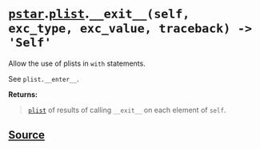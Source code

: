# [`pstar`](./pstar.md).[`plist`](./pstar_plist.md).`__exit__(self, exc_type, exc_value, traceback) -> 'Self'`

Allow the use of plists in `with` statements.

See `plist.__enter__`.

**Returns:**

>    [`plist`](./pstar_plist.md) of results of calling `__exit__` on each element of `self`.



## [Source](../pstar/pstar.py#L3193-L3202)
